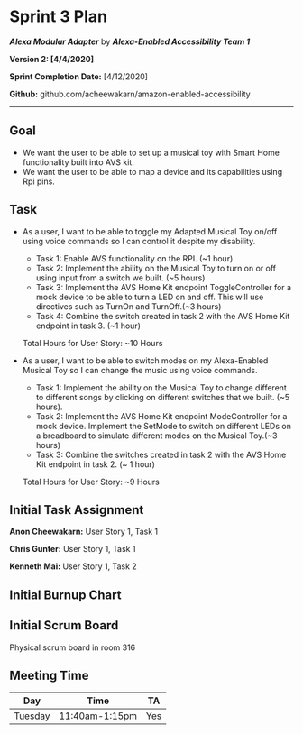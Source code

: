 # Sprint 3 Plan

***Alexa Modular Adapter*** by  ***Alexa-Enabled Accessibility Team 1***

**Version 2: [4/4/2020]**

**Sprint Completion Date:** [4/12/2020]

**Github:** github.com/acheewakarn/amazon-enabled-accessibility

---

## Goal

- We want the user to be able to set up a musical toy with Smart Home functionality built into AVS kit.
- We want the user to be able to map a device and its capabilities using Rpi pins. 

## Task
  
- As a user, I want to be able to toggle my Adapted Musical Toy on/off using voice commands so I can control it despite my disability.
  - Task 1: Enable AVS functionality on the RPI. (~1 hour)
  - Task 2: Implement the ability on the Musical Toy to turn on or off using input from a switch we built.  (~5 hours)
  - Task 3: Implement the AVS Home Kit endpoint ToggleController for a mock device to be able to turn a LED on and off. This will use directives such as TurnOn and TurnOff.(~3 hours)
  - Task 4: Combine the switch created in task 2 with the AVS Home Kit endpoint in task 3. (~1 hour)

   Total Hours for User Story: ~10 Hours
 
- As a user, I want to be able to switch modes on my Alexa-Enabled Musical Toy so I can change the music using voice commands.
  - Task 1: Implement the ability on the Musical Toy to change different to different songs by clicking on different switches that we built. (~5 hours).
  - Task 2: Implement the AVS Home Kit endpoint ModeController for a mock device. Implement the SetMode to switch on different LEDs on a breadboard to simulate different modes on the Musical Toy.(~3 hours)
  - Task 3: Combine the switches created in task 2 with the AVS Home Kit endpoint in task 2. (~ 1 hour)
  
  Total Hours for User Story: ~9 Hours

## Initial Task Assignment

**Anon Cheewakarn:** User Story 1, Task 1

**Chris Gunter:** User Story 1, Task 1

**Kenneth Mai:** User Story 1, Task 2


## Initial Burnup Chart


## Initial Scrum Board

Physical scrum board in room 316 

## Meeting Time

|Day|Time|TA|
|------|------|------|
|Tuesday|11:40am-1:15pm|Yes|

